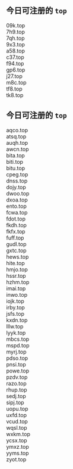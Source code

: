 
## 今日可注册的 `top`
>
09k.top   
7h9.top   
7qh.top   
9x3.top   
a58.top   
c37.top   
f94.top   
gp6.top   
j27.top   
m8c.top   
tf8.top   
tk8.top   


## 今日可注册的 `top`
>
aqco.top   
atsq.top   
auqh.top   
awcn.top   
bita.top   
biti.top   
bitu.top   
cpeg.top   
dnss.top   
dojy.top   
dwoo.top   
dxoa.top   
ento.top   
fcwa.top   
fdot.top   
fkdh.top   
fkfx.top   
fuff.top   
gudl.top   
gxtc.top   
hews.top   
hite.top   
hmjo.top   
hssr.top   
hzhm.top   
imai.top   
inwo.top   
iojk.top   
irby.top   
jsfs.top   
kxdn.top   
lllw.top   
lyyk.top   
mbcs.top   
mspd.top   
myrj.top   
pdso.top   
pnsi.top   
powe.top   
pzdv.top   
razo.top   
rhup.top   
sedj.top   
sipj.top   
uopu.top   
uxfd.top   
vcud.top   
wqsl.top   
wxkm.top   
ycsx.top   
ymxz.top   
yyms.top   
zyot.top   

